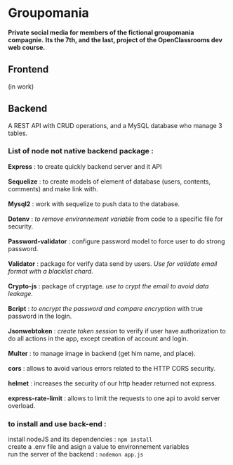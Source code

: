 # Groupomania

**Private social media for members of the fictional groupomania compagnie.**
**Its the 7th, and the last, project of the OpenClassrooms dev web course.**

## Frontend
 (in work)
 
## Backend

A REST API with CRUD operations, and a MySQL database who manage 3 tables.  

### List of node not native backend package : 

**Express** : to create quickly backend server and it API <br><br>
**Sequelize** : to create models of element of database (users, contents, comments) and make link with.<br><br>
**Mysql2** : work with sequelize to push data to the database.<br><br>
**Dotenv** : *to remove environnement variable* from code to a specific file for security.<br><br>
**Password-validator** : configure password model to force user to do strong password.<br><br>
**Validator** : package for verify data send by users. *Use for validate email format with a blacklist chard*.<br><br>
**Crypto-js** : package of cryptage. *use to crypt the email to avoid data leakage.*<br><br>
**Bcript** : *to encrypt the password and compare encryption* with true password in the login.<br><br>
**Jsonwebtoken** : *create token session* to verify if user have authorization to do all actions in the app, except creation of account and login.<br><br>
**Multer** : to manage image in backend (get him name, and place).<br><br>
**cors** : allows to avoid various errors related to the HTTP CORS security.<br><br>
**helmet** : increases the security of our http header returned not express.<br><br>
**express-rate-limit** : allows to limit the requests to one api to avoid server overload.

### to install and use back-end : 

install nodeJS and its dependencies : ```npm install```<br>
create a .env file and asign a value to environnement variables<br>
run the server of the backend : ```nodemon app.js``` 
